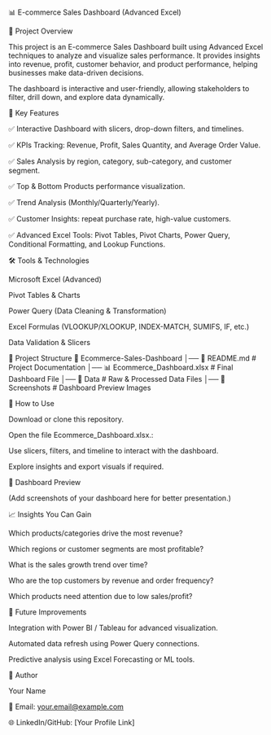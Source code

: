 

📊 E-commerce Sales Dashboard (Advanced Excel)

📌 Project Overview

This project is an E-commerce Sales Dashboard built using Advanced Excel techniques to analyze and visualize sales performance. It provides insights into revenue, profit, customer behavior, and product performance, helping businesses make data-driven decisions.

The dashboard is interactive and user-friendly, allowing stakeholders to filter, drill down, and explore data dynamically.

🎯 Key Features

✅ Interactive Dashboard with slicers, drop-down filters, and timelines.

✅ KPIs Tracking: Revenue, Profit, Sales Quantity, and Average Order Value.

✅ Sales Analysis by region, category, sub-category, and customer segment.

✅ Top & Bottom Products performance visualization.

✅ Trend Analysis (Monthly/Quarterly/Yearly).

✅ Customer Insights: repeat purchase rate, high-value customers.

✅ Advanced Excel Tools: Pivot Tables, Pivot Charts, Power Query, Conditional Formatting, and Lookup Functions.

🛠️ Tools & Technologies

Microsoft Excel (Advanced)

Pivot Tables & Charts

Power Query (Data Cleaning & Transformation)

Excel Formulas (VLOOKUP/XLOOKUP, INDEX-MATCH, SUMIFS, IF, etc.)

Data Validation & Slicers

📂 Project Structure
📁 Ecommerce-Sales-Dashboard
│── 📄 README.md            # Project Documentation
│── 📊 Ecommerce_Dashboard.xlsx  # Final Dashboard File
│── 📂 Data                 # Raw & Processed Data Files
│── 📂 Screenshots          # Dashboard Preview Images


🚀 How to Use

Download or clone this repository.

Open the file Ecommerce_Dashboard.xlsx.:

Use slicers, filters, and timeline to interact with the dashboard.

Explore insights and export visuals if required.

📸 Dashboard Preview

(Add screenshots of your dashboard here for better presentation.)

📈 Insights You Can Gain

Which products/categories drive the most revenue?

Which regions or customer segments are most profitable?

What is the sales growth trend over time?

Who are the top customers by revenue and order frequency?

Which products need attention due to low sales/profit?

📢 Future Improvements

Integration with Power BI / Tableau for advanced visualization.

Automated data refresh using Power Query connections.

Predictive analysis using Excel Forecasting or ML tools.

👤 Author

Your Name

📧 Email: your.email@example.com

🌐 LinkedIn/GitHub: [Your Profile Link]
